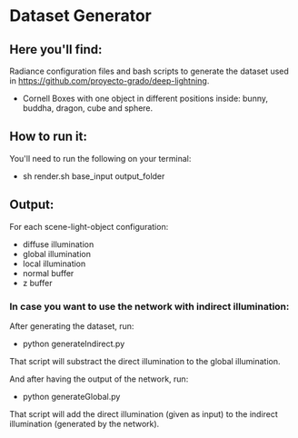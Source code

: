 # Dataset Generator

## Here you'll find:
Radiance configuration files and bash scripts to generate the dataset used in https://github.com/proyecto-grado/deep-lightning.

- Cornell Boxes with one object in different positions inside: bunny, buddha, dragon, cube and sphere.

## How to run it:

You'll need to run the following on your terminal:
- sh render.sh base_input output_folder

## Output:

For each scene-light-object configuration:
  - diffuse illumination
  - global illumination
  - local illumination
  - normal buffer
  - z buffer

### In case you want to use the network with indirect illumination:
After generating the dataset, run:
- python generateIndirect.py

That script will substract the direct illumination to the global illumination.

And after having the output of the network, run:
- python generateGlobal.py

That script will add the direct illumination (given as input) to the indirect illumination (generated by the network).
